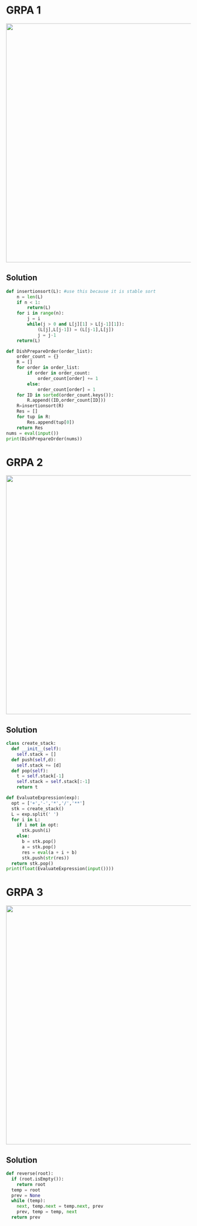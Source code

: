 # GRPA 1
<img src="https://user-images.githubusercontent.com/94922914/235100823-8d06d263-c88e-49b4-9dba-4f2bf424ae71.png" width="650"/>

## Solution
```python
def insertionsort(L): #use this because it is stable sort
    n = len(L)
    if n < 1:
        return(L)
    for i in range(n):
        j = i
        while(j > 0 and L[j][1] > L[j-1][1]):
            (L[j],L[j-1]) = (L[j-1],L[j])
            j = j-1
    return(L)

def DishPrepareOrder(order_list):
    order_count = {}
    R = []
    for order in order_list:
        if order in order_count:
            order_count[order] += 1
        else:
            order_count[order] = 1
    for ID in sorted(order_count.keys()):
        R.append((ID,order_count[ID]))
    R=insertionsort(R)
    Res = []
    for tup in R:
        Res.append(tup[0])
    return Res
nums = eval(input())
print(DishPrepareOrder(nums))
```
# GRPA 2
<img width="650" src="https://user-images.githubusercontent.com/94922914/235101021-7fd51202-f518-439a-aed3-e9d6de8586f7.png">

## Solution
```python
class create_stack:
  def __init__(self):
    self.stack = []
  def push(self,d):
    self.stack += [d]
  def pop(self):
    t = self.stack[-1]
    self.stack = self.stack[:-1]
    return t

def EvaluateExpression(exp):
  opt = ['+','-','*','/','**']
  stk = create_stack()
  L = exp.split(' ')
  for i in L:
    if i not in opt:
      stk.push(i)
    else:
      b = stk.pop()
      a = stk.pop()
      res = eval(a + i + b)
      stk.push(str(res))
  return stk.pop()
print(float(EvaluateExpression(input())))
```
# GRPA 3
<img width="650" src="https://user-images.githubusercontent.com/94922914/235103291-d7e50517-75c0-427c-9550-0b896daac273.png">

## Solution
```python
def reverse(root):
  if (root.isEmpty()):
    return root
  temp = root
  prev = None
  while (temp):
    next, temp.next = temp.next, prev
    prev, temp = temp, next
  return prev
```
